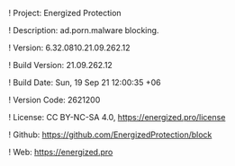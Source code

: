! Project: Energized Protection

! Description: ad.porn.malware blocking.

! Version: 6.32.0810.21.09.262.12

! Build Version: 21.09.262.12

! Build Date: Sun, 19 Sep 21 12:00:35 +06

! Version Code: 2621200

! License: CC BY-NC-SA 4.0, https://energized.pro/license

! Github: https://github.com/EnergizedProtection/block

! Web: https://energized.pro

